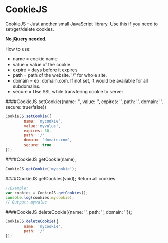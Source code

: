 CookieJS
========
CookieJS - Just another small JavaScript library. Use this if you need to set/get/delete cookies.

**No jQuery needed.**

How to use:
* name = cookie name
* value = value of the cookie
* expire = days before it expires
* path = path of the website. '/' for whole site.
* domain = ex: domain.com. If not set, it would be available for all subdomains.
* secure = Use SSL while transfering cookie to server

####CookieJS.setCookie({name: '', value: '', expires: '', path: '', domain: '', secure: true/false})
```javascript
CookieJS.setCookie({
        name: 'mycookie',
        value:'myvalue',
        expires: 30,
        path: '/'
        domain: 'domain.com',
        secure: true
});
```

####CookieJS.getCookie(name);
```javascript
CookieJS.getCookie('mycookie');
```

####CookieJS.getCookies(void); Return all cookies.
```javascript
//Example:
var cookies = CookieJS.getCookies();
console.log(cookies.mycookie);
// Output: myvalue
```

####CookieJS.deleteCookie({name: '', path: '', domain: ''});
```javascript
CookieJS.deleteCookie({
        name: 'mycookie',
        path: '/'
});
```